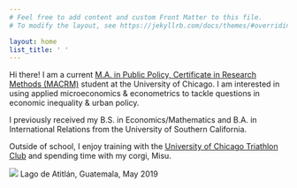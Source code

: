 ```yaml
---
# Feel free to add content and custom Front Matter to this file.
# To modify the layout, see https://jekyllrb.com/docs/themes/#overriding-theme-defaults

layout: home
list_title: ' '
---
```


Hi there! I am a current <a href="https://harris.uchicago.edu/academics/degrees/ma-public-policy-certificate-research-methods-macrm/program-overview" target="_blank">M.A. in Public Policy, Certificate in Research Methods (MACRM)</a> student at the University of Chicago. I am interested in using applied microeconomics & econometrics to tackle questions in economic inequality & urban policy. 

I previously received my B.S. in Economics/Mathematics and B.A. in International Relations from the University of Southern California. <br>

Outside of school, I enjoy training with the <a href="https://www.facebook.com/UChicagoTri/" target="_blank">University of Chicago Triathlon Club</a> and spending time with my corgi, Misu.

<div class="hero">
  	<img class="feature-img" src="{{ 'assets/lagoatitlan.jpg' | relative_url }}" />
  	Lago de Atitlán, Guatemala, May 2019
</div>
